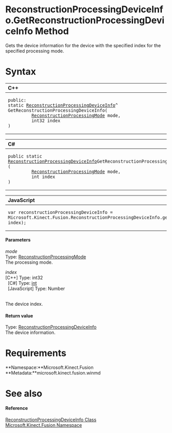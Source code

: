 ReconstructionProcessingDeviceInfo.GetReconstructionProcessingDeviceInfo Method  
===============================================================================  

Gets the device information for the device with the specified index for the specified processing mode. <span id="syntaxSection"></span>

Syntax  
======  

<table>
<colgroup>
<col width="100%" />
</colgroup>
<thead>
<tr class="header">
<th align="left">C++</th>
</tr>
</thead>
<tbody>
<tr class="odd">
<td align="left"><pre><code>public:  
static <a href="../../ReconstructionProcessingDe.md">ReconstructionProcessingDeviceInfo</a>^ GetReconstructionProcessingDeviceInfo(  
         <a href="../../ReconstructionProcessingMode.md">ReconstructionProcessingMode</a> mode,  
         int32 index  
)</code></pre></td>
</tr>
</tbody>
</table>

<table>
<colgroup>
<col width="100%" />
</colgroup>
<thead>
<tr class="header">
<th align="left">C#</th>
</tr>
</thead>
<tbody>
<tr class="odd">
<td align="left"><pre><code>public static <a href="../../ReconstructionProcessingDe.md">ReconstructionProcessingDeviceInfo</a>GetReconstructionProcessingDeviceInfo (  
         <a href="../../ReconstructionProcessingMode.md">ReconstructionProcessingMode</a> mode,  
         int index  
)</code></pre></td>
</tr>
</tbody>
</table>

<table>
<colgroup>
<col width="100%" />
</colgroup>
<thead>
<tr class="header">
<th align="left">JavaScript</th>
</tr>
</thead>
<tbody>
<tr class="odd">
<td align="left"><pre><code>var reconstructionProcessingDeviceInfo = Microsoft.Kinect.Fusion.ReconstructionProcessingDeviceInfo.getReconstructionProcessingDeviceInfo(mode, index);</code></pre></td>
</tr>
</tbody>
</table>

<span id="ID4EG"></span>
#### Parameters  

*mode*    
Type: [ReconstructionProcessingMode](../../ReconstructionProcessingMode.md)  
The processing mode.  

*index*    
[C++] Type: int32  
  [C\#] Type: [int](http://msdn.microsoft.com/en-us/library/system.int32.aspx)  
  [JavaScript] Type: Number  
   

The device index.  

<span id="ID4EQ"></span>
#### Return value  

Type: [ReconstructionProcessingDeviceInfo](../../ReconstructionProcessingDe.md)  
The device information.  

<span id="requirements"></span>

Requirements  
============  

**Namespace:**Microsoft.Kinect.Fusion  
**Metadata:**microsoft.kinect.fusion.winmd  

<span id="ID4EHB"></span>

See also  
========  

<span id="ID4EJB"></span>
#### Reference  

[ReconstructionProcessingDeviceInfo Class](../../ReconstructionProcessingDe.md)  
 [Microsoft.Kinect.Fusion Namespace](../../../Kinect.Fusion.md)  



<!--Please do not edit the data in the comment block below.-->
<!--
TOCTitle : GetReconstructionProcessingDeviceInfo Method
RLTitle : ReconstructionProcessingDeviceInfo.GetReconstructionProcessingDeviceInfo Method
KeywordK : GetReconstructionProcessingDeviceInfo method
KeywordK : ReconstructionProcessingDeviceInfo.GetReconstructionProcessingDeviceInfo method
KeywordF : Microsoft.Kinect.Fusion.ReconstructionProcessingDeviceInfo.GetReconstructionProcessingDeviceInfo
KeywordF : ReconstructionProcessingDeviceInfo.GetReconstructionProcessingDeviceInfo
KeywordF : GetReconstructionProcessingDeviceInfo
KeywordF : Microsoft.Kinect.Fusion.ReconstructionProcessingDeviceInfo.GetReconstructionProcessingDeviceInfo(Microsoft.Kinect.Fusion.ReconstructionProcessingMode,System.Int32)
KeywordA : M:Microsoft.Kinect.Fusion.ReconstructionProcessingDeviceInfo.GetReconstructionProcessingDeviceInfo(Microsoft.Kinect.Fusion.ReconstructionProcessingMode,System.Int32)
AssetID : M:Microsoft.Kinect.Fusion.ReconstructionProcessingDeviceInfo.GetReconstructionProcessingDeviceInfo(Microsoft.Kinect.Fusion.ReconstructionProcessingMode,System.Int32)
Locale : en-us
CommunityContent : 1
APIType : Managed
APILocation : microsoft.kinect.fusion.winmd
APIName : Microsoft.Kinect.Fusion.ReconstructionProcessingDeviceInfo.GetReconstructionProcessingDeviceInfo
TargetOS : Windows
TopicType : kbSyntax
DevLang : VB
DevLang : CSharp
DevLang : JavaScript
DevLang : C++
DocSet : K4Wv2
ProjType : K4Wv2Proj
Technology : Kinect for Windows
Product : Kinect for Windows SDK v2
productversion : 20
-->
